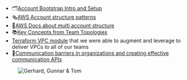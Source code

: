 - 🗂[Account Bootstrap Intro and Setup](https://www.slideshare.net/GunnarHolwerda/engineering-domain-team-bootstrap)
- 🗞[AWS Account structure patterns](https://gruntwork.io/guides/foundations/how-to-configure-production-grade-aws-account-structure)
- 📄[AWS Docs about multi account structure](https://docs.aws.amazon.com/controltower/latest/userguide/aws-multi-account-landing-zone.html)
- 📚[Key Concepts from Team Topologies](https://teamtopologies.com/key-concepts)
- [Terraform VPC module](https://registry.terraform.io/modules/terraform-aws-modules/vpc/aws/latest) that we were able to augment and leverage to deliver VPCs to all of our teams
- 📄[Communication barriers in organizations and creating effective communication APIs](https://medium.com/better-practices/how-to-dissolve-communication-barriers-in-your-api-development-organization-3347179b4ecc)

<figure class="richtext-figure richtext-figure--full">
  <img src="https://changelog-assets.s3.amazonaws.com/shipit/shipit-38--gunnar-tom.jpg" alt="Gerhard, Gunnar & Tom" loading="lazy">
</figure>